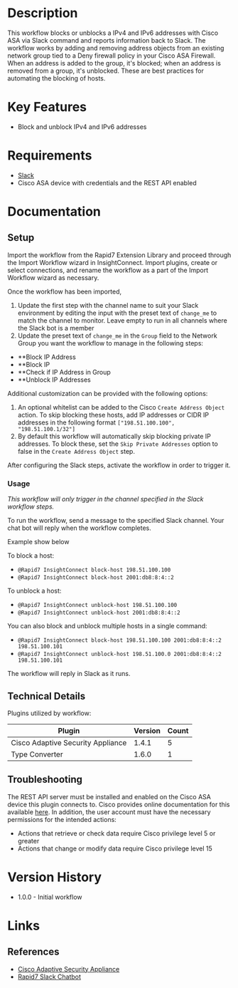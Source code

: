 # Description

This workflow blocks or unblocks a IPv4 and IPv6 addresses with Cisco ASA via Slack command and reports information back to Slack.
The workflow works by adding and removing address objects from an existing network group tied to a Deny firewall policy in your Cisco ASA Firewall.
When an address is added to the group, it's blocked; when an address is removed from a group, it's unblocked. These are best practices for automating the blocking of hosts.

# Key Features

* Block and unblock IPv4 and IPv6 addresses

# Requirements

* [Slack](https://insightconnect.help.rapid7.com/docs/configure-slack-for-chatops)
* Cisco ASA device with credentials and the REST API enabled

# Documentation

## Setup

Import the workflow from the Rapid7 Extension Library and proceed through the Import Workflow wizard in InsightConnect. Import plugins, create or select connections, and rename the workflow as a part of the Import Workflow wizard as necessary.

Once the workflow has been imported,

1. Update the first step with the channel name to suit your Slack environment by editing the input with the preset text of `change_me` to match the channel to monitor. Leave empty to run in all channels where the Slack bot is a member
2. Update the preset text of `change_me` in the `Group` field to the Network Group you want the workflow to manage in the following steps:

* **Block IP Address
* **Block IP
* **Check if IP Address in Group
* **Unblock IP Addresses

Additional customization can be provided with the following options:

1. An optional whitelist can be added to the Cisco `Create Address Object` action. To skip blocking these hosts, add IP addresses or CIDR IP addresses in the following format `["198.51.100.100", "198.51.100.1/32"]`
2. By default this workflow will automatically skip blocking private IP addresses. To block these, set the `Skip Private Addresses` option to false in the `Create Address Object` step.

After configuring the Slack steps, activate the workflow in order to trigger it.

### Usage

*This workflow will only trigger in the channel specified in the Slack workflow steps.*

To run the workflow, send a message to the specified Slack channel. Your chat bot will reply when the workflow completes.

Example show below

To block a host:
* `@Rapid7 InsightConnect block-host 198.51.100.100`
* `@Rapid7 InsightConnect block-host 2001:db8:8:4::2`

To unblock a host:
* `@Rapid7 InsightConnect unblock-host 198.51.100.100`
* `@Rapid7 InsightConnect unblock-host 2001:db8:8:4::2`

You can also block and unblock multiple hosts in a single command:
* `@Rapid7 InsightConnect block-host 198.51.100.100 2001:db8:8:4::2 198.51.100.101`
* `@Rapid7 InsightConnect unblock-host 198.51.100.0 2001:db8:8:4::2 198.51.100.101`

The workflow will reply in Slack as it runs.

## Technical Details

Plugins utilized by workflow:

|Plugin|Version|Count|
|----|----|--------|
|Cisco Adaptive Security Appliance|1.4.1|5|
|Type Converter|1.6.0|1|

## Troubleshooting

The REST API server must be installed and enabled on the Cisco ASA device this plugin connects to. Cisco provides online documentation for this available [here](https://www.cisco.com/c/en/us/td/docs/security/asa/api/qsg-asa-api.html). In addition, the user account must have the necessary permissions for the intended actions:

* Actions that retrieve or check data require Cisco privilege level 5 or greater
* Actions that change or modify data require Cisco privilege level 15

# Version History

* 1.0.0 - Initial workflow

# Links

## References

* [Cisco Adaptive Security Appliance](https://www.cisco.com/c/en/us/products/security/adaptive-security-appliance-asa-software/index.html)
* [Rapid7 Slack Chatbot](https://insightconnect.help.rapid7.com/docs/configure-slack-for-chatops)
